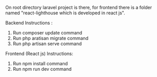 On root directory laravel project is there, for frontend there is a folder named "react-lighthouse which is developed in react js".


Backend Instructions :

1) Run composer update command 
2) Run php aratisan migrate command
3) Run php artisan serve command

Frontend (React js) Instructions:

1) Run npm install command
2) Run npm run dev command